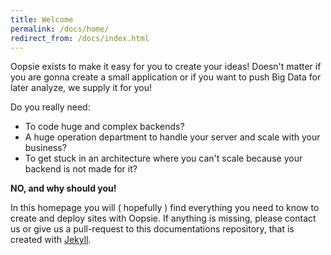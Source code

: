 ```yaml
---
title: Welcome
permalink: /docs/home/
redirect_from: /docs/index.html
---
```


Oopsie exists to make it easy for you to create your ideas! Doesn't matter if you are gonna create a small application or if you want to push Big Data for later analyze, we  supply it for you!

Do you really need:
 - To code huge and complex backends? 
 - A huge operation department to handle your server and scale with your business? 
 - To get stuck in an architecture where you can't scale because your backend is not made for it?

 **NO, and why should you!**

 In this homepage you will ( hopefully ) find everything you need to know to create and deploy sites with Oopsie. If anything is missing, please contact us or give us a pull-request to this documentations repository, that is created with [Jekyll](https://jekyllrb.com/).